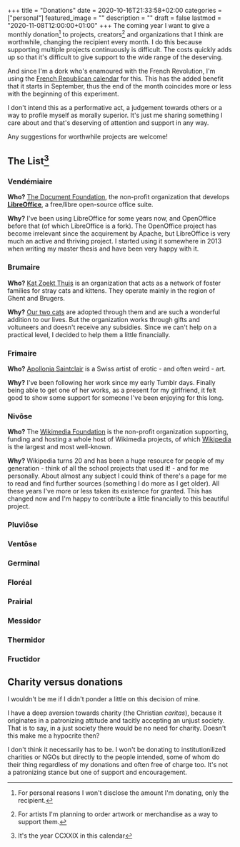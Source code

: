 +++
title =  "Donations"
date = 2020-10-16T21:33:58+02:00
categories = ["personal"]
featured_image = ""
description = ""
draft = false
lastmod = "2020-11-08T12:00:00+01:00"
+++
The coming year I want to give a monthly donation[^1] to projects, creators[^2] and organizations that I think are worthwhile, changing the recipient every month. I do this because supporting multiple projects continuously is difficult. The costs quickly adds up so that it's difficult to give support to the wide range of the deserving.

And since I'm a dork who's enamoured with the French Revolution, I'm using the [French Republican calendar](https://en.wikipedia.org/wiki/French_Republican_calendar) for this. This has the added benefit that it starts in September, thus the end of the month coincides more or less with the beginning of this experiment.
<!--more-->

I don't intend this as a performative act, a judgement towards others or a way to profile myself as morally superior. It's just me sharing something I care about and that's deserving of attention and support in any way.

Any suggestions for worthwhile projects are welcome!

## The List[^3]
### Vendémiaire
**Who?** [The Document Foundation](https://www.documentfoundation.org/), the non-profit organization that develops **[LibreOffice](https://www.libreoffice.org/)**, a free/libre open-source office suite.

**Why?** I've been using LibreOffice for some years now, and OpenOffice before that (of which LibreOffice is a fork). The OpenOffice project has become irrelevant since the acquirement by Apache, but LibreOffice is very much an active and thriving project. I started using it somewhere in 2013 when writing my master thesis and have been very happy with it.

### Brumaire
**Who?** [Kat Zoekt Thuis](https://www.katzoektthuis.be/) is an organization that acts as a network of foster families for stray cats and kittens. They operate mainly in the region of Ghent and Brugers.

**Why?** [Our two cats](/img/rops_alma.jpg) are adopted through them and are such a wonderful addition to our lives. But the organization works through gifts and voltuneers and doesn't receive any subsidies. Since we can't help on a practical level, I decided to help them a little financially. 

### Frimaire
**Who?** [Apollonia Saintclair](https://apolloniasaintclair.com/) is a Swiss artist of erotic - and often weird - art. 

**Why?** I've been following her work since my early Tumblr days. Finally being able to get one of her works, as a present for my girlfriend, it felt good to show some support for someone I've been enjoying for this long.

### Nivôse
**Who?** The [Wikimedia Foundation](https://wikimediafoundation.org/) is the non-profit organization supporting, funding and hosting a whole host of Wikimedia projects, of which [Wikipedia](https://www.wikipedia.org/) is the largest and most well-known.

**Why?** Wikipedia turns 20 and has been a huge resource for people of my generation - think of all the school projects that used it! - and for me personally. About almost any subject I could think of there's a page for me to read and find further sources (something I do more as I get older). All these years I've more or less taken its existence for granted. This has changed now and I'm happy to contribute a little financially to this beautiful project.

### Pluviôse

### Ventôse

### Germinal

### Floréal

### Prairial

### Messidor

### Thermidor

### Fructidor

## Charity versus donations
I wouldn't be me if I didn't ponder a little on this decision of mine.

I have a deep aversion towards charity (the Christian *caritas*), because it originates in a patronizing attitude and tacitly accepting an unjust society. That is to say, in a just society there would be no need for charity. Doesn't this make me a hypocrite then?

I don't think it necessarily has to be. I won't be donating to institutionilized charities or NGOs but directly to the people intended, some of whom do their thing regardless of my donations and often free of charge too. It's not a patronizing stance but one of support and encouragement.

[^1]: For personal reasons I won't disclose the amount I'm donating, only the recipient.
[^2]: For artists I'm planning to order artwork or merchandise as a way to support them.
[^3]: It's the year CCXXIX in this calendar